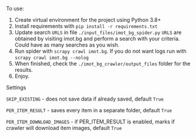 To use:

1. Create virtual environment for the project using Python 3.8+
2. Install requirements with `pip install -r requirements.txt`
3. Update search `URLS` in file `./input_files/imot_bg_spider.py`
   `URLS` are obtained by visiting imot.bg and perform a search with your criteria. 
   Could have as many searches as you wish.
4. Run spider with `scrapy crawl imot.bg`. If you do not want logs run with `scrapy crawl imot.bg --nolog`
5. When finished, check the `./imot_bg_crawler/output_files` folder for the results.
6. Enjoy.

Settings

`SKIP_EXISTING` - does not save data if already saved, default `True`

`PER_ITEM_RESULT` - saves every item in a separate folder, default `True`

`PER_ITEM_DOWNLOAD_IMAGES` - if PER_ITEM_RESULT is enabled, marks if crawler will download item images, default `True`